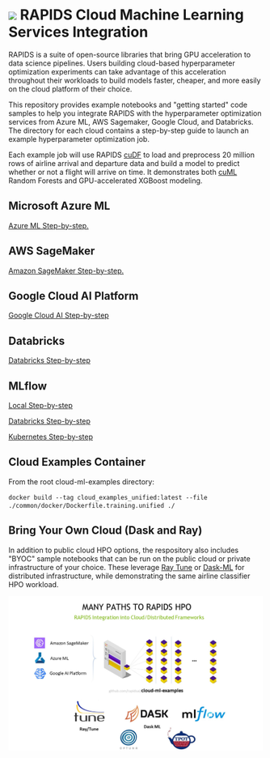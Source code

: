 # <div align="left"><img src="img/rapids_logo.png" width="90px"/>&nbsp;RAPIDS Cloud Machine Learning Services Integration</div>

RAPIDS is a suite of open-source libraries that bring GPU acceleration
to data science pipelines. Users building cloud-based hyperparameter
optimization experiments can take advantage of this acceleration
throughout their workloads to build models faster, cheaper, and more
easily on the cloud platform of their choice.

This repository provides example notebooks and "getting started" code
samples to help you integrate RAPIDS with the hyperparameter
optimization services from Azure ML, AWS Sagemaker, Google
Cloud, and Databricks. The directory for each cloud contains a step-by-step guide to
launch an example hyperparameter optimization job.

Each example job will use RAPIDS
[cuDF](https://github.com/rapidsai/cudf) to load and preprocess 20
million rows of airline arrival and departure data and build a model
to predict whether or not a flight will arrive on time. It
demonstrates both [cuML](https://github.com/rapidsai/cuml) Random
Forests and GPU-accelerated XGBoost modeling.

## Microsoft Azure ML
[Azure ML Step-by-step.](https://github.com/rapidsai/cloud-ml-examples/blob/main/azure/README.md "Azure Deployment Guide")

## AWS SageMaker
[Amazon SageMaker Step-by-step.](https://github.com/rapidsai/cloud-ml-examples/blob/main/aws/README.md "SageMaker Deployment Guide")

## Google Cloud AI Platform
[Google Cloud AI Step-by-step](https://github.com/rapidsai/cloud-ml-examples/blob/main/gcp/README.md "GCP Deployment Guide")

## Databricks
[Databricks Step-by-step](https://github.com/rapidsai/cloud-ml-examples/blob/main/databricks/README.md "Databricks Cloud Deployment Guide")

## MLflow
[Local Step-by-step](https://github.com/rapidsai/cloud-ml-examples/blob/main/mlflow_project/local_environment/README.md "Local MLflow Deployment with RAPIDS")

[Databricks Step-by-step](https://github.com/rapidsai/cloud-ml-examples/blob/main/mlflow_project/local_environment/README-Databricks.md "Databricks MLflow Deployment with RAPIDS")

[Kubernetes Step-by-step](https://github.com/rapidsai/cloud-ml-examples/blob/main/mlflow_project/docker_environment/README.md "Kubernetes MLflow Deployment with RAPIDS")

## Cloud Examples Container
From the root cloud-ml-examples directory:
```shell script
docker build --tag cloud_examples_unified:latest --file ./common/docker/Dockerfile.training.unified ./
```


## Bring Your Own Cloud (Dask and Ray)

In addition to public cloud HPO options, the respository also includes
"BYOC" sample notebooks that can be run on the public cloud or private
infrastructure of your choice. These leverage [Ray Tune](ray) or
[Dask-ML](dask) for distributed infrastructure, while demonstrating
the same airline classifier HPO workload.

![Logo](img/rapids_hpo.png)

